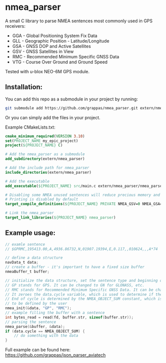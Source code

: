 nmea_parser
===========

A small C library to parse NMEA sentences most commonly used in GPS receivers:

- GGA - Global Positioning System Fix Data
- GLL - Geographic Position - Latitude/Longitude
- GSA - GNSS DOP and Active Satellites
- GSV - GNSS Satellites in View
- RMC - Recommended Minimum Specific GNSS Data
- VTG - Course Over Ground and Ground Speed

Tested with u-blox NEO-6M GPS module.

Installation:
-------------
You can add this repo as a submodule in your project by running:
```sh
git submodule add https://github.com/grappas/nmea_parser.git extern/nmea_parser
```
Or you can simply add the files in your project.

Example CMakeLists.txt:
```cmake
cmake_minimum_required(VERSION 3.10)
set(PROJECT_NAME my_epic_project)
project(${PROJECT_NAME} C)

# Add the nmea_parser as a submodule
add_subdirectory(extern/nmea_parser)

# Add the include path for nmea_parser
include_directories(extern/nmea_parser)

# Add the executable
add_executable(${PROJECT_NAME} src/main.c extern/nmea_parser/nmea_parser.c)

# Disabling some NMEA unused sentences will reduce precious memory and cpu cycles
# Printing is disabled by default
target_compile_definitions(${PROJECT_NAME} PRIVATE NMEA_GSV=0 NMEA_GSA=0 NMEA_GLL=0 NMEA_VTG=0 NMEA_PRINT=0)

# Link the nmea_parser
target_link_libraries(${PROJECT_NAME} nmea_parser)
```
Example usage:
--------------
```c
// examle sentence
// $GPRMC,195413.00,A,4936.86732,N,01907.19394,E,0.117,,010624,,,A*74

// define a data structure
navData_t data;
// create a buffer - it's important to have a fixed size buffer
nmeaBuffer_t buffer;

// initialize the data structure, set the sentence type and beginning of the parsing cycle
// GP stands for GPS. It can be changed to GN for GLONASS, etc.
// RMC stands for Recommended Minimum Specific GNSS Data. It can be changed to GGA, GLL, etc.
// It zeroes the data.cycle variable, which is used to determine if the struct if fully populated in current cycle.
// End of cycle is determined by the NMEA_OBJECT_SUM constant, which is the number of fields in the navData_t.
// to be defined by the user
nmea_init(&data, "GP", "RMC");
// example filling the buffer with a sentence
int bytes_read = read(fd, buffer.str, sizeof(buffer.str));
// parsing the sentence
nmea_parse(&buffer, &data);
if (data.cycle == NMEA_OBJECT_SUM) {
    // do something with the data
}
```
Full example can be found here: https://github.com/grappas/json_parser_aviatech

